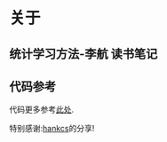 # 关于

## 统计学习方法-李航 读书笔记

## 代码参考

代码更多参考[此处](http://www.hankcs.com/tag/%e3%80%8a%e7%bb%9f%e8%ae%a1%e5%ad%a6%e4%b9%a0%e6%96%b9%e6%b3%95%e3%80%8b/).

特别感谢:[hankcs](https://github.com/hankcs)的分享!